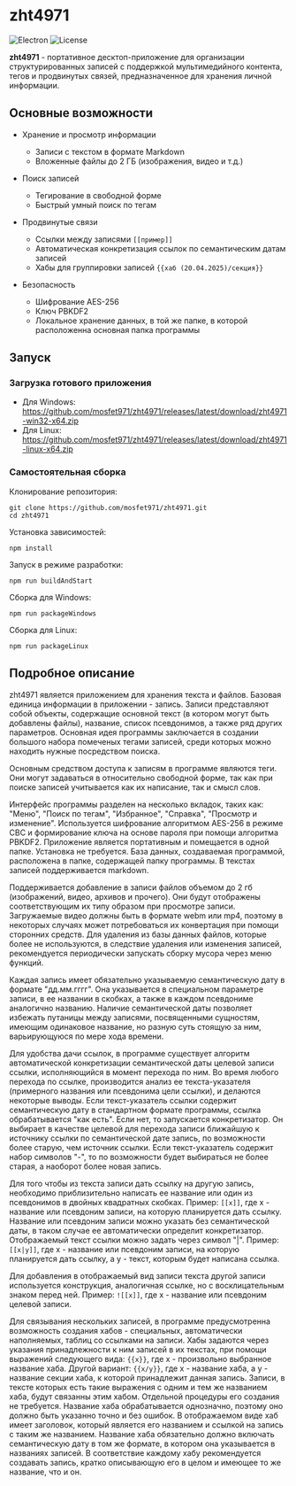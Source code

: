 # zht4971

![Electron](https://img.shields.io/badge/Electron-28.0.0-blue) 
![License](https://img.shields.io/badge/License-MIT-green)

**zht4971** - портативное десктоп-приложение для организации структурированных записей с поддержкой мультимедийного контента, тегов и продвинутых связей, предназначенное для хранения личной информации.

## Основные возможности

- Хранение и просмотр информации
  - Записи с текстом в формате Markdown
  - Вложенные файлы до 2 ГБ (изображения, видео и т.д.)

- Поиск записей
  - Тегирование в свободной форме
  - Быстрый умный поиск по тегам

- Продвинутые связи
  - Ссылки между записями `[[пример]]`
  - Автоматическая конкретизация ссылок по семантическим датам записей
  - Хабы для группировки записей `{{хаб (20.04.2025)/секция}}`

- Безопасность
  - Шифрование AES-256
  - Ключ PBKDF2
  - Локальное хранение данных, в той же папке, в которой расположенна основная папка программы

## Запуск

### Загрузка готового приложения

- Для Windows: https://github.com/mosfet971/zht4971/releases/latest/download/zht4971-win32-x64.zip
- Для Linux: https://github.com/mosfet971/zht4971/releases/latest/download/zht4971-linux-x64.zip

### Самостоятельная сборка

Клонирование репозитория: 

```
git clone https://github.com/mosfet971/zht4971.git
cd zht4971
```

Установка зависимостей: 

```
npm install
```

Запуск в режиме разработки: 

```
npm run buildAndStart
```

Сборка для Windows: 

```
npm run packageWindows
```

Сборка для Linux: 

```
npm run packageLinux
```

## Подробное описание

zht4971 является приложением для хранения текста и файлов. Базовая единица информации в приложении - запись. Записи представляют собой объекты, содержащие основной текст (в котором могут быть добавлены файлы), название, список псевдонимов, а также ряд других параметров. Основная идея программы заключается в создании большого набора помеченых тегами записей, среди которых можно находить нужные посредством поиска.

Основным средством доступа к записям в программе являются теги. Они могут задаваться в относительно свободной форме, так как при поиске записей учитывается как их написание, так и смысл слов.

Интерфейс программы разделен на несколько вкладок, таких как: "Меню", "Поиск по тегам", "Избранное", "Справка", "Просмотр и изменение". Используется шифрование алгоритмом AES-256 в режиме CBC и формирование ключа на основе пароля при помощи алгоритма PBKDF2. Приложение является портативным и помещается в одной папке. Установка не требуется. База данных, создаваемая программой, расположена в папке, содержащей папку программы. В текстах записей поддерживается markdown.

Поддерживается добавление в записи файлов объемом до 2 гб (изображений, видео, архивов и прочего). Они будут отображены соответствующим их типу образом при просмотре записи. Загружаемые видео должны быть в формате webm или mp4, поэтому в некоторых случаях может потребоваться их конвертация при помощи сторонних средств. Для удаления из базы данных файлов, которые более не используются, в следствие удаления или изменения записей, рекомендуется периодически запускать сборку мусора через меню функций.

Каждая запись имеет обязательно указываемую семантическую дату в формате "дд.мм.гггг". Она указывается в специальном параметре записи, в ее названии в скобках, а также в каждом псевдониме аналогично названию. Наличие семантической даты позволяет избежать путаницы между записями, посвященными сущностям, имеющим одинаковое название, но разную суть стоящую за ним, варьирующуюся по мере хода времени.

Для удобства дачи ссылок, в программе существует алгоритм автоматической конкретизации семантической даты целевой записи ссылки, исполняющийся в момент перехода по ним. Во время любого перехода по ссылке, производится анализ ее текста-указателя (примерного названия или псевдонима цели ссылки), и делаются некоторые выводы. Если текст-указатель ссылки содержит семантическую дату в стандартном формате программы, ссылка обрабатывается "как есть". Если нет, то запускается конкретизатор. Он выбирает в качестве целевой для перехода записи ближайшую к источнику ссылки по семантической дате запись, по возможности более старую, чем источник ссылки. Если текст-указатель содержит набор символов "-", то по возможности будет выбираться не более старая, а наоборот более новая запись.

Для того чтобы из текста записи дать ссылку на другую запись, необходимо приблизительно написать ее название или один из псевдонимов в двойных квадратных скобках. Пример: `[[x]]`, где x - название или псевдоним записи, на которую планируется дать ссылку. Название или псевдоним записи можно указать без семантической даты, в таком случае ее автоматически определит конкретизатор. Отображаемый текст ссылки можно задать через символ "|". Пример: `[[x|y]]`, где x - название или псевдоним записи, на которую планируется дать ссылку, а y - текст, которым будет написана ссылка. 

Для добавления в отображаемый вид записи текста другой записи используется конструкция, аналогичная ссылке, но с восклицательным знаком перед ней. Пример: `![[x]]`, где x - название или псевдоним целевой записи.


Для связывания нескольких записей, в программе предусмотренна возможность создания хабов - специальных, автоматически наполняемых, таблиц со ссылками на записи.
Хабы задаются через указания принадлежности к ним записей в их текстах, при помощи выражений
следующего вида: `{{x}}`, где x - произвольно выбранное название хаба. Другой вариант: `{{x/y}}`, где x - название хаба, а y - название секции хаба, к которой принадлежит данная
запись. Записи, в тексте которых есть такие выражения с одним и тем же названием хаба, будут связанны этим хабом. Отдельной процедуры его создания не требуется. Название хаба
обрабатывается однозначно, поэтому оно должно быть указанно точно и без ошибок.
В отображаемом виде хаб имеет заголовок, который является его названием и ссылкой на запись с таким же названием. Название хаба обязательно должно включать семантическую дату
в том же формате, в котором она указывается в названиях записей. В соответствие каждому хабу рекомендуется создавать запись, кратко описывающую его в целом и имеющее
то же название, что и он.
